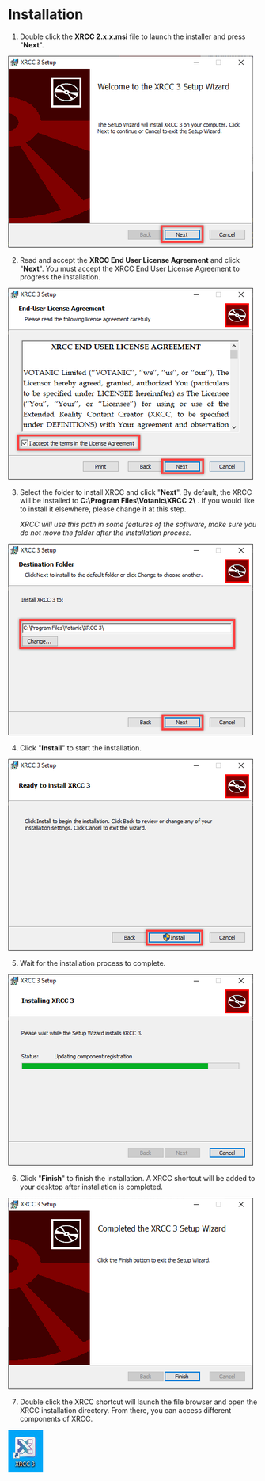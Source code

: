 # Installation

1.  Double click the **XRCC 2.x.x.msi** file to launch the installer and press "**Next**".

<img src="/img/GeneralGuide/Installation/Step1.png" alt=""/>

2.  Read and accept the **XRCC End User License Agreement** and click "**Next**". You must accept the XRCC End User License Agreement to progress the installation.

<img src="/img/GeneralGuide/Installation/Step2.png" alt=""/>

3.  Select the folder to install XRCC and click "**Next**". By default, the XRCC will be installed to **C:\\Program Files\\Votanic\\XRCC 2\\** . If you would like to install it elsewhere, please change it at this step.

    *XRCC will use this path in some features of the software, make sure you do not move the folder after the installation process.*

<img src="/img/GeneralGuide/Installation/Step3.png" alt=""/>

4.  Click "**Install**" to start the installation.

<img src="/img/GeneralGuide/Installation/Step4.png" alt=""/>

5.  Wait for the installation process to complete.

<img src="/img/GeneralGuide/Installation/Step5.png" alt=""/>

6.  Click "**Finish**" to finish the installation. A XRCC shortcut will be added to your desktop after installation is completed.

<img src="/img/GeneralGuide/Installation/Step6.png" alt=""/>

7.  Double click the XRCC shortcut will launch the file browser and open the XRCC installation directory. From there, you can access different components of XRCC.

<img src="/img/GeneralGuide/Installation/Step7.png" alt=""/>
